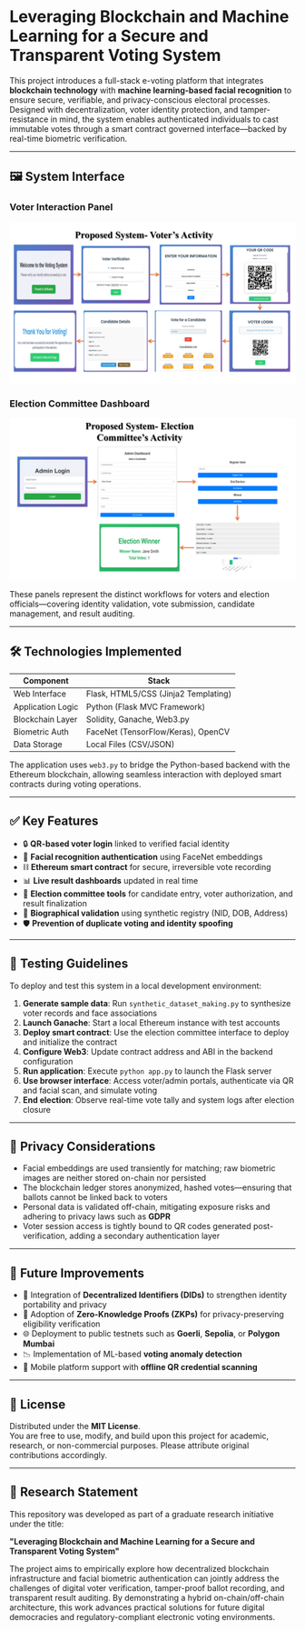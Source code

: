 # Leveraging Blockchain and Machine Learning for a Secure and Transparent Voting System

This project introduces a full-stack e-voting platform that integrates **blockchain technology** with **machine learning-based facial recognition** to ensure secure, verifiable, and privacy-conscious electoral processes. Designed with decentralization, voter identity protection, and tamper-resistance in mind, the system enables authenticated individuals to cast immutable votes through a smart contract governed interface—backed by real-time biometric verification.

---

## 🖼️ System Interface

### Voter Interaction Panel

![Voters' Activity](VoterSIDE.png)

### Election Committee Dashboard

![Election Committee’s Activity](ELECTIONCOMMITTEE.png)

These panels represent the distinct workflows for voters and election officials—covering identity validation, vote submission, candidate management, and result auditing.

---

## 🛠️ Technologies Implemented

| Component       | Stack                            |
|------------------|----------------------------------|
| Web Interface    | Flask, HTML5/CSS (Jinja2 Templating) |
| Application Logic| Python (Flask MVC Framework)     |
| Blockchain Layer | Solidity, Ganache, Web3.py       |
| Biometric Auth   | FaceNet (TensorFlow/Keras), OpenCV |
| Data Storage     | Local Files (CSV/JSON)           |

The application uses `web3.py` to bridge the Python-based backend with the Ethereum blockchain, allowing seamless interaction with deployed smart contracts during voting operations.

---

## ✅ Key Features

- 🔒 **QR-based voter login** linked to verified facial identity  
- 🧠 **Facial recognition authentication** using FaceNet embeddings  
- ⛓️ **Ethereum smart contract** for secure, irreversible vote recording  
- 📊 **Live result dashboards** updated in real time  
- 🧾 **Election committee tools** for candidate entry, voter authorization, and result finalization  
- 🧩 **Biographical validation** using synthetic registry (NID, DOB, Address)  
- 🛡️ **Prevention of duplicate voting and identity spoofing**

---

## 🧪 Testing Guidelines

To deploy and test this system in a local development environment:

1. **Generate sample data**: Run `synthetic_dataset_making.py` to synthesize voter records and face associations  
2. **Launch Ganache**: Start a local Ethereum instance with test accounts  
3. **Deploy smart contract**: Use the election committee interface to deploy and initialize the contract  
4. **Configure Web3**: Update contract address and ABI in the backend configuration  
5. **Run application**: Execute `python app.py` to launch the Flask server  
6. **Use browser interface**: Access voter/admin portals, authenticate via QR and facial scan, and simulate voting  
7. **End election**: Observe real-time vote tally and system logs after election closure  

---

## 🔐 Privacy Considerations

- Facial embeddings are used transiently for matching; raw biometric images are neither stored on-chain nor persisted  
- The blockchain ledger stores anonymized, hashed votes—ensuring that ballots cannot be linked back to voters  
- Personal data is validated off-chain, mitigating exposure risks and adhering to privacy laws such as **GDPR**  
- Voter session access is tightly bound to QR codes generated post-verification, adding a secondary authentication layer  

---

## 🌱 Future Improvements

- 🔐 Integration of **Decentralized Identifiers (DIDs)** to strengthen identity portability and privacy  
- 🧾 Adoption of **Zero-Knowledge Proofs (ZKPs)** for privacy-preserving eligibility verification  
- 🌐 Deployment to public testnets such as **Goerli**, **Sepolia**, or **Polygon Mumbai**  
- 📉 Implementation of ML-based **voting anomaly detection**  
- 📱 Mobile platform support with **offline QR credential scanning**

---

## 📄 License

Distributed under the **MIT License**.  
You are free to use, modify, and build upon this project for academic, research, or non-commercial purposes. Please attribute original contributions accordingly.

---

## 🧾 Research Statement

This repository was developed as part of a graduate research initiative under the title:

**"Leveraging Blockchain and Machine Learning for a Secure and Transparent Voting System"**

The project aims to empirically explore how decentralized blockchain infrastructure and facial biometric authentication can jointly address the challenges of digital voter verification, tamper-proof ballot recording, and transparent result auditing. By demonstrating a hybrid on-chain/off-chain architecture, this work advances practical solutions for future digital democracies and regulatory-compliant electronic voting environments.
